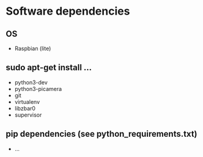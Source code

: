 # Software dependencies
## OS
* Raspbian (lite)

## sudo apt-get install ...
* python3-dev
* python3-picamera
* git
* virtualenv
* libzbar0
* supervisor

## pip dependencies (see python_requirements.txt)
* ...